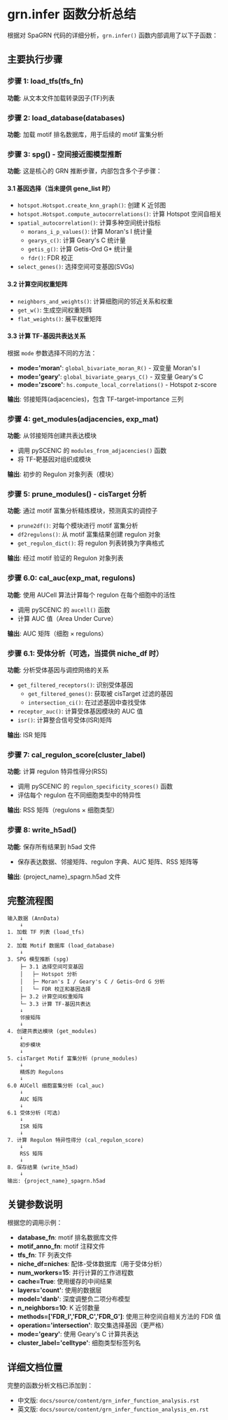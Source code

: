 # grn.infer 函数分析总结

根据对 SpaGRN 代码的详细分析，`grn.infer()` 函数内部调用了以下子函数：

## 主要执行步骤

### 步骤 1: load_tfs(tfs_fn)
**功能**: 从文本文件加载转录因子(TF)列表

### 步骤 2: load_database(databases)
**功能**: 加载 motif 排名数据库，用于后续的 motif 富集分析

### 步骤 3: spg() - 空间接近图模型推断
**功能**: 这是核心的 GRN 推断步骤，内部包含多个子步骤：

#### 3.1 基因选择（当未提供 gene_list 时）
- `hotspot.Hotspot.create_knn_graph()`: 创建 K 近邻图
- `hotspot.Hotspot.compute_autocorrelations()`: 计算 Hotspot 空间自相关
- `spatial_autocorrelation()`: 计算多种空间统计指标
  - `morans_i_p_values()`: 计算 Moran's I 统计量
  - `gearys_c()`: 计算 Geary's C 统计量
  - `getis_g()`: 计算 Getis-Ord G* 统计量
  - `fdr()`: FDR 校正
- `select_genes()`: 选择空间可变基因(SVGs)

#### 3.2 计算空间权重矩阵
- `neighbors_and_weights()`: 计算细胞间的邻近关系和权重
- `get_w()`: 生成空间权重矩阵
- `flat_weights()`: 展平权重矩阵

#### 3.3 计算 TF-基因共表达关系
根据 `mode` 参数选择不同的方法：
- **mode='moran'**: `global_bivariate_moran_R()` - 双变量 Moran's I
- **mode='geary'**: `global_bivariate_gearys_C()` - 双变量 Geary's C  
- **mode='zscore'**: `hs.compute_local_correlations()` - Hotspot z-score

**输出**: 邻接矩阵(adjacencies)，包含 TF-target-importance 三列

### 步骤 4: get_modules(adjacencies, exp_mat)
**功能**: 从邻接矩阵创建共表达模块
- 调用 pySCENIC 的 `modules_from_adjacencies()` 函数
- 将 TF-靶基因对组织成模块

**输出**: 初步的 Regulon 对象列表（模块）

### 步骤 5: prune_modules() - cisTarget 分析
**功能**: 通过 motif 富集分析精炼模块，预测真实的调控子
- `prune2df()`: 对每个模块进行 motif 富集分析
- `df2regulons()`: 从 motif 富集结果创建 regulon 对象
- `get_regulon_dict()`: 将 regulon 列表转换为字典格式

**输出**: 经过 motif 验证的 Regulon 对象列表

### 步骤 6.0: cal_auc(exp_mat, regulons)
**功能**: 使用 AUCell 算法计算每个 regulon 在每个细胞中的活性
- 调用 pySCENIC 的 `aucell()` 函数
- 计算 AUC 值（Area Under Curve）

**输出**: AUC 矩阵（细胞 × regulons）

### 步骤 6.1: 受体分析（可选，当提供 niche_df 时）
**功能**: 分析受体基因与调控网络的关系
- `get_filtered_receptors()`: 识别受体基因
  - `get_filtered_genes()`: 获取被 cisTarget 过滤的基因
  - `intersection_ci()`: 在过滤基因中查找受体
- `receptor_auc()`: 计算受体基因模块的 AUC 值
- `isr()`: 计算整合信号受体(ISR)矩阵

**输出**: ISR 矩阵

### 步骤 7: cal_regulon_score(cluster_label)
**功能**: 计算 regulon 特异性得分(RSS)
- 调用 pySCENIC 的 `regulon_specificity_scores()` 函数
- 评估每个 regulon 在不同细胞类型中的特异性

**输出**: RSS 矩阵（regulons × 细胞类型）

### 步骤 8: write_h5ad()
**功能**: 保存所有结果到 h5ad 文件
- 保存表达数据、邻接矩阵、regulon 字典、AUC 矩阵、RSS 矩阵等

**输出**: {project_name}_spagrn.h5ad 文件

## 完整流程图

```
输入数据 (AnnData)
    ↓
1. 加载 TF 列表 (load_tfs)
    ↓
2. 加载 Motif 数据库 (load_database)
    ↓
3. SPG 模型推断 (spg)
    ├─ 3.1 选择空间可变基因
    │   ├─ Hotspot 分析
    │   ├─ Moran's I / Geary's C / Getis-Ord G 分析
    │   └─ FDR 校正和基因选择
    ├─ 3.2 计算空间权重矩阵
    └─ 3.3 计算 TF-基因共表达
    ↓
    邻接矩阵
    ↓
4. 创建共表达模块 (get_modules)
    ↓
    初步模块
    ↓
5. cisTarget Motif 富集分析 (prune_modules)
    ↓
    精炼的 Regulons
    ↓
6.0 AUCell 细胞富集分析 (cal_auc)
    ↓
    AUC 矩阵
    ↓
6.1 受体分析 (可选)
    ↓
    ISR 矩阵
    ↓
7. 计算 Regulon 特异性得分 (cal_regulon_score)
    ↓
    RSS 矩阵
    ↓
8. 保存结果 (write_h5ad)
    ↓
输出: {project_name}_spagrn.h5ad
```

## 关键参数说明

根据您的调用示例：

- **database_fn**: motif 排名数据库文件
- **motif_anno_fn**: motif 注释文件
- **tfs_fn**: TF 列表文件
- **niche_df=niches**: 配体-受体数据库（用于受体分析）
- **num_workers=15**: 并行计算的工作进程数
- **cache=True**: 使用缓存的中间结果
- **layers='count'**: 使用的数据层
- **model='danb'**: 深度调整负二项分布模型
- **n_neighbors=10**: K 近邻数量
- **methods=['FDR_I','FDR_C','FDR_G']**: 使用三种空间自相关方法的 FDR 值
- **operation='intersection'**: 取交集选择基因（更严格）
- **mode='geary'**: 使用 Geary's C 计算共表达
- **cluster_label='celltype'**: 细胞类型标签列名

## 详细文档位置

完整的函数分析文档已添加到：
- 中文版: `docs/source/content/grn_infer_function_analysis.rst`
- 英文版: `docs/source/content/grn_infer_function_analysis_en.rst`
